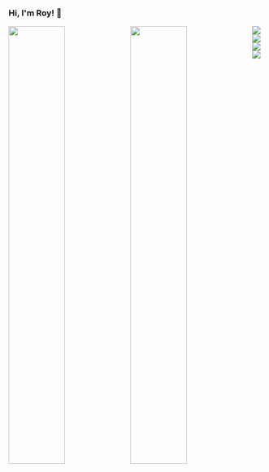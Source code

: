 ### Hi, I'm Roy! 👋

<img align='left' width='47%' src="https://github-readme-stats.vercel.app/api?username=roychon&show_icons=true&theme=radical" />

<img align="left" width='47%' src="https://github-readme-stats.vercel.app/api/top-langs/?username=roychon&hide_progress=false&layout=compact"/>

<img src="https://img.shields.io/badge/c-%2300599C.svg?style=for-the-badge&logo=c&logoColor=white)](https://img.shields.io/badge/c%23-%23239120.svg?style=for-the-badge&logo=c-sharp&logoColor=white](https://img.shields.io/badge/C-00599C?style=for-the-badge&logo=c&logoColor=white"/>

<img src="https://img.shields.io/badge/c-%2300599C.svg?style=for-the-badge&logo=c&logoColor=white)](https://img.shields.io/badge/c%23-%23239120.svg?style=for-the-badge&logo=c-sharp&logoColor=white](https://img.shields.io/badge/C-00599C?style=for-the-badge&logo=c&logoColor=white"/>

<img src="https://img.shields.io/badge/c-%2300599C.svg?style=for-the-badge&logo=c&logoColor=white)](https://img.shields.io/badge/c%23-%23239120.svg?style=for-the-badge&logo=c-sharp&logoColor=white](https://img.shields.io/badge/C-00599C?style=for-the-badge&logo=c&logoColor=white"/>

<img src="https://img.shields.io/badge/c-%2300599C.svg?style=for-the-badge&logo=c&logoColor=white)](https://img.shields.io/badge/c%23-%23239120.svg?style=for-the-badge&logo=c-sharp&logoColor=white](https://img.shields.io/badge/C-00599C?style=for-the-badge&logo=c&logoColor=white"/>
